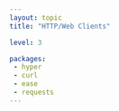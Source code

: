 ```yaml
---
layout: topic
title: "HTTP/Web Clients"

level: 3

packages:
 - hyper
 - curl
 - ease
 - requests
---
```

